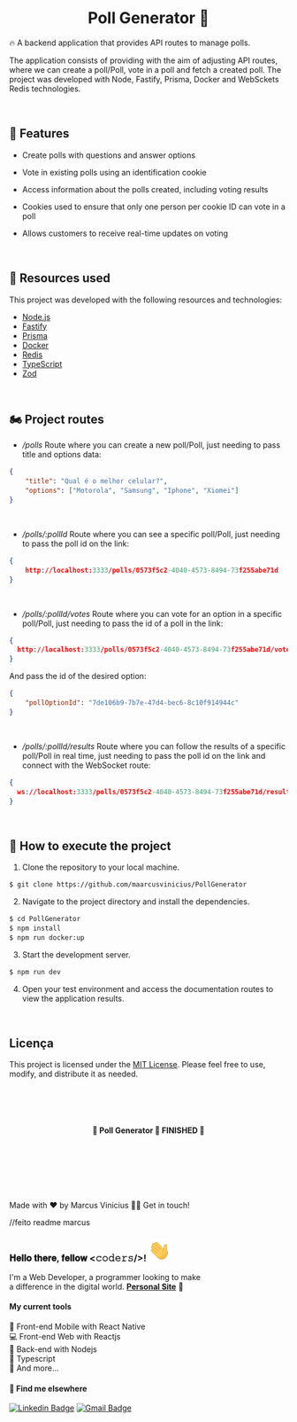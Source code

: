 <h1 align="center">Poll Generator 🔖</h1>

<p align="left">🔥 A backend application that provides API routes to manage polls.

<br />

The application consists of providing with the aim of adjusting API routes, where we can create a poll/Poll, vote in a poll and fetch a created poll. The project was developed with Node, Fastify, Prisma, Docker and WebSckets Redis technologies.

</p>

<br />

## 🎡 Features

- Create polls with questions and answer options

- Vote in existing polls using an identification cookie

- Access information about the polls created, including voting results

- Cookies used to ensure that only one person per cookie ID can vote in a poll

- Allows customers to receive real-time updates on voting

<br />

## 🔧 Resources used

This project was developed with the following resources and technologies:

-   [Node.js](https://nodejs.org/en)
-   [Fastify](https://fastify.dev/docs/latest/Guides/Getting-Started/)
-   [Prisma](https://www.prisma.io/studio)
-   [Docker](https://hub.docker.com/)
-   [Redis](https://redis.io/)
-   [TypeScript](https://www.typescriptlang.org/)
-   [Zod](https://zod.dev/)

<br />

## 🏍️ Project routes

-   */polls* Route where you can create a new poll/Poll, just needing to pass title and options data:
```json
{
	"title": "Qual é o melhor celular?",
	"options": ["Motorola", "Samsung", "Iphone", "Xiomei"]
}
```

<br />

-   */polls/:pollId* Route where you can see a specific poll/Poll, just needing to pass the poll id on the link:
```json
{
	http://localhost:3333/polls/0573f5c2-4040-4573-8494-73f255abe71d
}
```

<br />

-   */polls/:pollId/votes* Route where you can vote for an option in a specific poll/Poll, just needing to pass the id of a poll in the link:
```json
{
  http://localhost:3333/polls/0573f5c2-4040-4573-8494-73f255abe71d/votes
}
```

And pass the id of the desired option:

```json
{
	"pollOptionId": "7de106b9-7b7e-47d4-bec6-8c10f914944c"
}
```

<br />

-   */polls/:pollId/results* Route where you can follow the results of a specific poll/Poll in real time, just needing to pass the poll id on the link and connect with the WebSocket route:
```json
{
  ws://localhost:3333/polls/0573f5c2-4040-4573-8494-73f255abe71d/results
}
```

<br />

## 🚀 How to execute the project

1. Clone the repository to your local machine.

```bash
$ git clone https://github.com/maarcusvinicius/PollGenerator
```

2. Navigate to the project directory and install the dependencies.

```bash
$ cd PollGenerator
$ npm install
$ npm run docker:up
```

3. Start the development server.

```bash
$ npm run dev
```

4. Open your test environment and access the documentation routes to view the application results.

<br />

## Licença

<p>

This project is licensed under the [MIT License](https://opensource.org/license/mit/). Please feel free to use, modify, and distribute it as needed.

</p>


<br />
<br />
<br />
<h4 align="center"> 
	🚧  Poll Generator 🔖 FINISHED  🚧
</h4>
<br />
<br />
<br />
<br />
<br />

Made with ❤️ by Marcus Vinicius 👋🏽 Get in touch!

//feito readme marcus











### 𝐇𝐞𝐥𝐥𝐨 𝐭𝐡𝐞𝐫𝐞, 𝐟𝐞𝐥𝐥𝐨𝐰 <𝚌𝚘𝚍𝚎𝚛𝚜/>! <img width="40" src="https://raw.githubusercontent.com/ABSphreak/ABSphreak/master/gifs/Hi.gif">

I'm a Web Developer, a programmer looking to make <br /> a difference in the digital world. [**Personal Site**](https://marcus-dev.vercel.app/) 🚀

#### My current tools

📲 Front-end Mobile with React Native  
💻 Front-end Web with Reactjs  
📡 Back-end with Nodejs  
🔣 Typescript  
🧰 And more...

#### 💬 Find me elsewhere

[![Linkedin Badge](https://img.shields.io/badge/-Linkedin-blue?style=flat-square&logo=Linkedin&logoColor=white&link=https://www.linkedin.com/in/marcus-vinicius-507718228/)](https://www.linkedin.com/in/marcus-vinicius-507718228/)
[![Gmail Badge](https://img.shields.io/badge/-marcus.editor77@gmail.com-c14438?style=flat-square&logo=Gmail&logoColor=white&link=mailto:marcus.editor77@gmail.com)](marcus.editor77@gmail.com)
